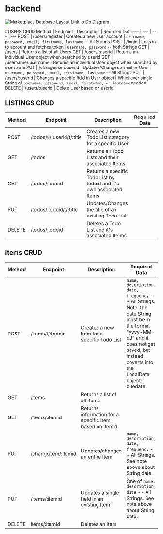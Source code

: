 # backend

![Marketplace Database Layout](dbdiagram.PNG)
[Link to Db Diagram](https://dbdiagram.io/d/5f66b8767da1ea736e2e8623)

#USERS CRUD
Method | Endpoint | Description | Required Data
--- | --- | --- | ---
POST | /users/register | Creates a new user account | `username, password, email, firstname, lastname` -- All Strings
POST | /login | Logs in to account and fetches token | `username, password` -- both Strings
GET | /users | Returns a list of all Users
GET | /users/:userid | Returns an individual User object when searched by userid
GET | /username/:username | Returns an individual User object when searched by username
PUT | /changeuser/:userid | Updates/Changes an entire User | `username, password, email, firstname, lastname` -- All Strings
PUT | /users/:userid | Changes a specific field in User object | Whichever single String of `username, password, email, firstname, or lastname` needed
DELETE | /users/:userid | Delete User based on userid

## LISTINGS CRUD
Method | Endpoint | Description | Required Data
--- | --- | --- | ---
POST | /todos/u/:userid/t/:title | Creates a new Todo List category for a specific User
GET | /todos | Returns all Todo Lists and their associated Items
GET | /todos/:todoid | Returns a specific Todo List by todoid and it's own associated Items
PUT | /todos/:todoid/t/:title | Updates/Changes the title of an existing Todo List
DELETE | /todos/:todoid | Deletes a Todo List and it's associated Ite ms
## Items CRUD
Method | Endpoint | Description | Required Data
--- | --- | --- | ---
POST | /items/t/:todoid | Creates a new Item for a specific Todo List | `name, description, date, frequency` -- All Strings. Note: the date String must be in the format "yyyy-MM-dd" and it does not get saved, but instead coverts into the LocalDate object: duedate
GET | /items | Returns a list of all Items
GET | /items/:itemid | Returns information for a specific Item based on itemid
PUT | /changeitem/:itemid | Updates/changes an entire Item | `name, description, date, frequency` -- All Strings. See note above about String date.
PUT | /items/:itemid | Updates a single field in an existing Item | One of `name, description, date` -- All Strings. See note above about String date.
DELETE | items/:itemid | Deletes an Item
